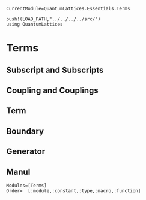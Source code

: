 ```@meta
CurrentModule=QuantumLattices.Essentials.Terms
```

```@setup terms
push!(LOAD_PATH,"../../../../src/")
using QuantumLattices
```

# Terms

## Subscript and Subscripts

## Coupling and Couplings

## Term

## Boundary

## Generator

## Manul

```@autodocs
Modules=[Terms]
Order=  [:module,:constant,:type,:macro,:function]
```

